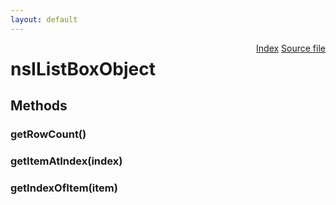 ```yaml
---
layout: default
---
```

<div class='links' style='float:right'><a href="../index.html">Index</a>
<a href="http://dxr.mozilla.org/mozilla-central/source/layout/xul/nsIListBoxObject.idl">Source file</a>
</div>

# nsIListBoxObject #

## Methods ##

### getRowCount() ###

### getItemAtIndex(index) ###

### getIndexOfItem(item) ###
